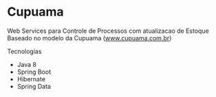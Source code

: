 # Cupuama
Web Services para Controle de Processos com atualizacao de Estoque
Baseado no modelo da Cupuama (www.cupuama.com.br)

Tecnologias
   + Java 8
   + Spring Boot
   + Hibernate
   + Spring Data

